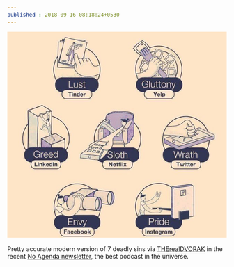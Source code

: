 ```yaml
---
published : 2018-09-16 08:18:24+0530
---
```


![](/images/modern-sins.jpg)

Pretty accurate modern version of 7 deadly sins via [THErealDVORAK](https://twitter.com/THErealDVORAK) in the recent [No Agenda newsletter](https://mailchi.mp/dvorak/pictures-of-the-happy-couple-for-you-manafort-no-agenda), the best podcast in the universe.
